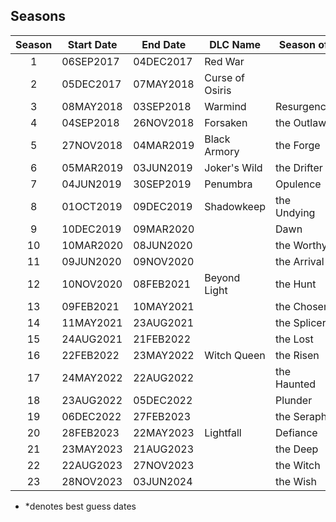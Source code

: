 ## Seasons

| Season | Start Date | End Date  | DLC Name        | Season of   |
| :----: | ---------- | --------- | --------------- | ----------- |
|   1    | 06SEP2017  | 04DEC2017 | Red War         |             |
|   2    | 05DEC2017  | 07MAY2018 | Curse of Osiris |             |
|   3    | 08MAY2018  | 03SEP2018 | Warmind         | Resurgence  |
|   4    | 04SEP2018  | 26NOV2018 | Forsaken        | the Outlaw  |
|   5    | 27NOV2018  | 04MAR2019 | Black Armory    | the Forge   |
|   6    | 05MAR2019  | 03JUN2019 | Joker's Wild    | the Drifter |
|   7    | 04JUN2019  | 30SEP2019 | Penumbra        | Opulence    |
|   8    | 01OCT2019  | 09DEC2019 | Shadowkeep      | the Undying |
|   9    | 10DEC2019  | 09MAR2020 |                 | Dawn        |
|   10   | 10MAR2020  | 08JUN2020 |                 | the Worthy  |
|   11   | 09JUN2020  | 09NOV2020 |                 | the Arrival |
|   12   | 10NOV2020  | 08FEB2021 | Beyond Light    | the Hunt    |
|   13   | 09FEB2021  | 10MAY2021 |                 | the Chosen  |
|   14   | 11MAY2021  | 23AUG2021 |                 | the Splicer |
|   15   | 24AUG2021  | 21FEB2022 |                 | the Lost    |
|   16   | 22FEB2022  | 23MAY2022 | Witch Queen     | the Risen   |
|   17   | 24MAY2022  | 22AUG2022 |                 | the Haunted |
|   18   | 23AUG2022  | 05DEC2022 |                 | Plunder     |
|   19   | 06DEC2022  | 27FEB2023 |                 | the Seraph  |
|   20   | 28FEB2023  | 22MAY2023 | Lightfall       | Defiance    |
|   21   | 23MAY2023  | 21AUG2023 |                 | the Deep    |
|   22   | 22AUG2023  | 27NOV2023 |                 | the Witch   |
|   23   | 28NOV2023  | 03JUN2024 |                 | the Wish    |

- \*denotes best guess dates
